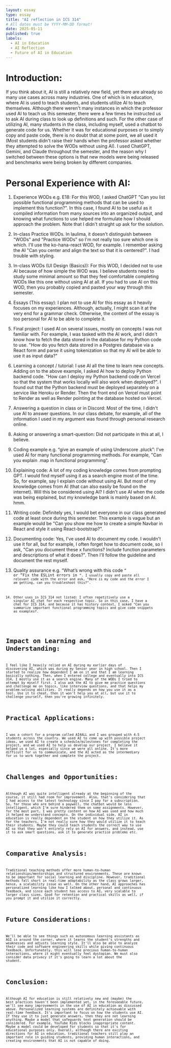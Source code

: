 ```yaml
---
layout: essay
type: essay
title: "AI reflection in ICS 314"
# All dates must be YYYY-MM-DD format!
date: 2025-05-11
published: true
labels:
  - AI in Education
  - AI Reflection
  - Future of AI in Education
---
```


# Introduction:
If you think about it, AI is still a relatively new field, yet there are already so many use cases across many industries. One of which is in education, where AI is used to teach students, and students utilize AI to teach themselves. Although there weren't many instances in which the professor used AI to teach us this semester, there were a few times he instructed us to ask AI during class to look up definitions and such. For the other case of utilizing AI, many students in the class, including myself, used a chatbot to generate code for us. Whether it was for educational purposes or to simply copy and paste code, there is no doubt that at some point, we all used it (Most students didn't raise their hands when the professor asked whether they attempted to solve the WODs without using AI). I used ChatGPT, Gemini, and Claude throughout the semester, and the reason why I switched between these options is that new models were being released and benchmarks were being broken by different companies. 

# Personal Experience with AI:
1. Experience WODs e.g. E18: For this WOD, I asked ChatGPT "Can you list possible functional programming methods that can be used to implement this function?". In this case, I found AI to be useful as it compiled information from many sources into an organized output, and knowing what functions to use helped me formulate how I should approach the problem. Note that I didn't straight up ask for the solution.

2. In-class Practice WODs. In laulima, it doesn't distinguish between "WODs" and "Practice WODs" so I'm not really too sure which one is which. I'll use the ko-hana-react WOD, for example. I remember asking the AI "Can you center and align the text so that it is centered?". I had trouble with styling.

3. In-class WODs (UI Design (Basics)): For this WOD, I decided not to use AI because of how simple the WOD was. I believe students need to study some minimal amount so that they feel comfortable completing WODs like this one without using AI at all. If you had to use AI on this WOD, then you probably copied and pasted your way through this semester.

4. Essays (This essay): I plan not to use AI for this essay as it heavily focuses on my experiences. Although, actually, I might scan it at the very end for a grammar check. Otherwise, the content of the essay is too personal for AI to be able to complete it.

5. Final project: I used AI on several issues, mostly on concepts I was not familiar with. For example, I was tasked with the AI work, and I didn't know how to fetch the data stored in the database for my Python code to use. "How do you fetch data stored in a Postgres database via a React form and parse it using tokenization so that my AI will be able to use it as input data?"

6. Learning a concept / tutorial: I use AI all the time to learn new concepts. Adding on to the above example, I asked AI how to deploy Python backend code. "How can I deploy my Python backend code on Vercel so that the system that works locally will also work when deployed?". I found out that the Python backend must be deployed separately on a service like Heroku or Render. Then the front end on Vercel must point to Render as well as Render pointing at the database hosted on Vercel.

7. Answering a question in class or in Discord: Most of the time, I didn't use AI to answer questions. In our class debate, for example, all of the information I used in my argument was found through personal research online.

8. Asking or answering a smart-question: Did not participate in this at all, I believe.

9. Coding example e.g. “give an example of using Underscore .pluck”: I've used AI for many functional programming methods. For example, "Can you explain .map in functional programming".

10. Explaining code: A lot of my coding knowledge comes from prompting GPT. I would find myself using it as a search engine most of the time. So, for example, say I explain code without using AI. But most of my knowledge comes from AI (that can also easily be found on the internet). Will this be considered using AI? I didn't use AI when the code was being explained, but my knowledge bank is mainly based on AI. hmm.

11. Writing code: Definitely yes, I would bet everyone in our class generated code at least once during this semester. This example is vague but an example would be "Can you show me how to create a simple Navbar in React and style it using React-bootstrap?".

12. Documenting code: Yes, I've used AI to document my code. I wouldn't use it for all, but for example, I often forget how to document code, so I ask, "Can you document these x functions? Include function parameters and descriptions of what it does?". Then I'll follow the guideline and document the rest myself.

13. Quality assurance e.g. “What’s wrong with this code <code here>” or “Fix the ESLint errors in <code here>”. I usually copy and paste all relevant code with the error and ask, "Here is my code and the error I am getting, can you troubleshoot this?".

14. Other uses in ICS 314 not listed: I often repetitively use a singular AI chat for each respective topic. So in this case, I have a chat for ICS 314, and because it has history context, I asked "Can you summarize important functional programming topics and give code snippets as examples?.

# Impact on Learning and Understanding:
I feel like I heavily relied on AI during my earlier days of discovering AI, which was during my Senior year in high school. Then I started to realize how dependent I am on it and that I am learning basically nothing. Then, when I entered college and eventually into ICS 314, I mostly use it as a search engine. Many of the WODs I tried to attempt by myself first. I also ask the AI to give me practice questions and challenge me on topics, like interview questions, and that helps my problem-solving abilities. It really depends on how you use it as a tool. Use it to cheat, then it won't help you at all, but use it to challenge yourself, then you're growing infinitely. 

# Practical Applications:
I was a cohort for a program called AI4ALL and I was grouped with 4-5 students across the country. We used AI to come up with possible project ideas, we used AI to create a schedule/milestones for completing the project, and we used AI to help us develop our project. I believe it helped us a lot, especially since we were all online. It's more difficult for us to communicate, and the AI acted as the intermediary for us to work together and complete the project.

# Challenges and Opportunities:
Although AI was quite intelligent already at the beginning of the course, it still had room for improvement. Also, that's considering that I had access to the latest technology since I pay for a subscription. So, for those who are behind a paywall, the chatbot would be less intelligent, which I'm sure hindered them on some assignments. However, for the most part, I was pretty content on how AI was used and how much it helped me understand concepts. On the individual side, AI in education is really dependent on the student on how they utilize it. As for the teachers, I'm not really sure how they would utilize it to teach their students. Maybe they could teach students the correct way to use AI so that they won't entirely rely on AI for answers, and instead, use it to ask smart questions, ask it to generate practice problems etc.

# Comparative Analysis:
Traditional teaching methods offer more human-to-human relationships/mentorships and structured environments. These are known to be important for social learning and discipline. However, traditional methods fall short in real-time adaptability as the class grows larger, hence, a scalability issue as well. On the other hand, AI approaches has personalized learning like how I talked about, personal and continuous feedback, and since each student has access to AI, very scalable to larger class sizes. Good for retention and practical skills as well, if you prompt it and utilize it correctly. 

# Future Considerations:
We'll be able to see things such as autonomous learning assistants as AGI is around the corner, where it learns the student's strengths and weaknesses and adjusts learning style. It'll also be able to analyze their code and software engineering skills while giving continuous feedback. Unfortunately, this will lose precious human-to-human interactions, where it might eventually feel dystopian. We must also consider data privacy if it's going to learn a lot about the student.

# Conclusion:
Although AI for education is still relatively new and (maybe) the best practices haven't been implemented yet, in the foreseeable future, we'll see many improvements in the use of AI in education as discussed above. Personalized learning systems are definitely achievable with real-time feedback. It's important to focus on how the students use AI. If they use it to just generate answers, then they are not learning anything. Maybe a model that safeguards text generation should be considered. For example, YouTube Kids blocks inappropriate content. Maybe a model could be developed for students so that it's for educational purposes only. Overall, although there are exciting directions for AI in education, traditional teachers still play an important role in guiding students, providing human interactions, and creating environments that AI is not capable of doing. 
